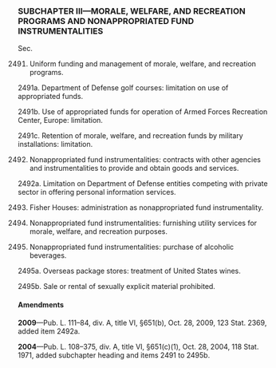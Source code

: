 ### SUBCHAPTER III—MORALE, WELFARE, AND RECREATION PROGRAMS AND NONAPPROPRIATED FUND INSTRUMENTALITIES ###

Sec.

2491. Uniform funding and management of morale, welfare, and recreation programs.

2491a. Department of Defense golf courses: limitation on use of appropriated funds.

2491b. Use of appropriated funds for operation of Armed Forces Recreation Center, Europe: limitation.

2491c. Retention of morale, welfare, and recreation funds by military installations: limitation.

2492. Nonappropriated fund instrumentalities: contracts with other agencies and instrumentalities to provide and obtain goods and services.

2492a. Limitation on Department of Defense entities competing with private sector in offering personal information services.

2493. Fisher Houses: administration as nonappropriated fund instrumentality.

2494. Nonappropriated fund instrumentalities: furnishing utility services for morale, welfare, and recreation purposes.

2495. Nonappropriated fund instrumentalities: purchase of alcoholic beverages.

2495a. Overseas package stores: treatment of United States wines.

2495b. Sale or rental of sexually explicit material prohibited.

#### Amendments ####

**2009**—Pub. L. 111–84, div. A, title VI, §651(b), Oct. 28, 2009, 123 Stat. 2369, added item 2492a.

**2004**—Pub. L. 108–375, div. A, title VI, §651(c)(1), Oct. 28, 2004, 118 Stat. 1971, added subchapter heading and items 2491 to 2495b.